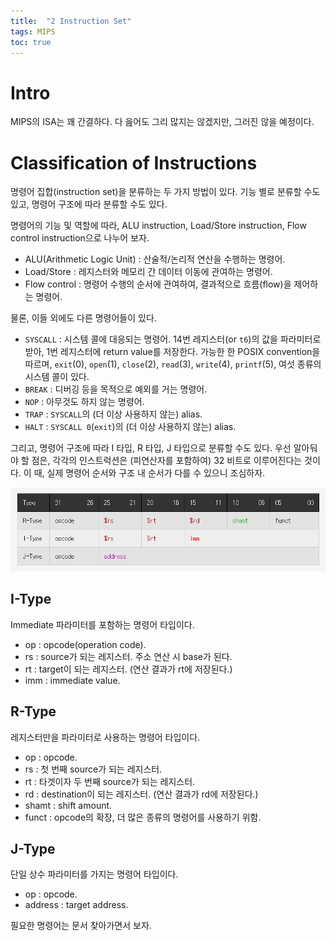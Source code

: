 ```yaml
---
title:  "2 Instruction Set"
tags: MIPS
toc: true
---
```


# Intro
MIPS의 ISA는 꽤 간결하다. 다 읊어도 그리 많지는 않겠지만, 그러진 않을 예정이다.


# Classification of Instructions
명령어 집합(instruction set)을 분류하는 두 가지 방법이 있다. 기능 별로 분류할 수도 있고, 명령어 구조에 따라 분류할 수도 있다.

명령어의 기능 및 역할에 따라, ALU instruction, Load/Store instruction, Flow control instruction으로 나누어 보자. 

- ALU(Arithmetic Logic Unit) : 산술적/논리적 연산을 수행하는 명령어.
- Load/Store : 레지스터와 메모리 간 데이터 이동에 관여하는 명령어.
- Flow control : 명령어 수행의 순서에 관여하여, 결과적으로 흐름(flow)을 제어하는 명령어.

물론, 이들 외에도 다른 명령어들이 있다.

- `SYSCALL` : 시스템 콜에 대응되는 명령어. 14번 레지스터(or `t6`)의 값을 파라미터로 받아, 1번 레지스터에 return value를 저장한다. 가능한 한 POSIX convention을 따르며, `exit`(0), `open`(1), `close`(2), `read`(3), `write`(4), `printf`(5),  여섯 종류의 시스템 콜이 있다.
- `BREAK` : 디버깅 등을 목적으로 예외를 거는 명령어.
- `NOP` : 아무것도 하지 않는 명령어.
- `TRAP` : `SYSCALL`의 (더 이상 사용하지 않는) alias.
- `HALT` : `SYSCALL 0`(`exit`)의 (더 이상 사용하지 않는) alias.

그리고, 명령어 구조에 따라 I 타입, R 타입, J 타입으로 분류할 수도 있다. 우선 알아둬야 할 점은, 각각의 인스트럭션은 (피연산자를 포함하여) 32 비트로 이루어진다는 것이다. 이 때, 실제 명령어 순서와 구조 내 순서가 다를 수 있으니 조심하자.

![](/imgs/mips/mips1.png)

## I-Type
Immediate 파라미터를 포함하는 명령어 타입이다.

- op : opcode(operation code).
- rs : source가 되는 레지스터. 주소 연산 시 base가 된다.
- rt : target이 되는 레지스터. (연산 결과가 rt에 저장된다.)
- imm : immediate value.

## R-Type
레지스터만을 파라미터로 사용하는 명령어 타입이다.

- op : opcode.
- rs : 첫 번째 source가 되는 레지스터.
- rt : 타겟이자 두 번째 source가 되는 레지스터.
- rd : destination이 되는 레지스터. (연산 결과가 rd에 저장된다.)
- shamt : shift amount.
- funct : opcode의 확장, 더 많은 종류의 명령어를 사용하기 위함.

## J-Type
단일 상수 파라미터를 가지는 명령어 타입이다.

- op : opcode.
- address : target address.


필요한 명령어는 문서 찾아가면서 보자.

 

